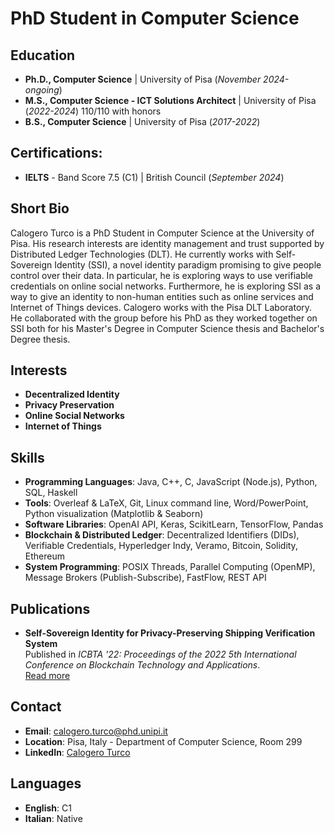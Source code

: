 # PhD Student in Computer Science  

## Education  
- **Ph.D., Computer Science** | University of Pisa (_November 2024-ongoing_)  
- **M.S., Computer Science - ICT Solutions Architect** | University of Pisa (_2022-2024_) 110/110 with honors  
- **B.S., Computer Science** | University of Pisa (_2017-2022_)  

## Certifications:
- **IELTS** - Band Score 7.5 (C1) | British Council (_September 2024_) 

## Short Bio  
Calogero Turco is a PhD  Student in Computer Science at the University of Pisa. His research interests are identity management and trust supported by Distributed Ledger Technologies (DLT). He currently works with Self-Sovereign Identity (SSI), a novel identity paradigm promising to give people control over their data. In particular, he is exploring ways to use verifiable credentials on online social networks. Furthermore, he is exploring SSI as a way to give an identity to non-human entities such as online services and Internet of Things devices. Calogero works with the Pisa DLT Laboratory. He collaborated with the group before his PhD as they worked together on SSI both for his Master's Degree in Computer Science thesis and Bachelor's Degree thesis.  

## Interests  
- **Decentralized Identity**  
- **Privacy Preservation**  
- **Online Social Networks**  
- **Internet of Things**
  
## Skills  
- **Programming Languages**: Java, C++, C, JavaScript (Node.js), Python, SQL, Haskell  
- **Tools**: Overleaf & LaTeX, Git, Linux command line, Word/PowerPoint, Python visualization (Matplotlib & Seaborn)  
- **Software Libraries**: OpenAI API, Keras, ScikitLearn, TensorFlow, Pandas  
- **Blockchain & Distributed Ledger**: Decentralized Identifiers (DIDs), Verifiable Credentials, Hyperledger Indy, Veramo, Bitcoin, Solidity, Ethereum  
- **System Programming**: POSIX Threads, Parallel Computing (OpenMP), Message Brokers (Publish-Subscribe), FastFlow, REST API  

## Publications  
- **Self-Sovereign Identity for Privacy-Preserving Shipping Verification System**  
  Published in *ICBTA '22: Proceedings of the 2022 5th International Conference on Blockchain Technology and Applications*.  
  [Read more](https://dl.acm.org/doi/abs/10.1145/3581971.3581992)  

## Contact  
- **Email**: [calogero.turco@phd.unipi.it](mailto:calogero.turco@phd.unipi.it)
- **Location**: Pisa, Italy - Department of Computer Science, Room 299
- **LinkedIn**: [Calogero Turco](https://www.linkedin.com/in/calogero-turco-5097b8229)  


## Languages  
- **English**: C1  
- **Italian**: Native  
